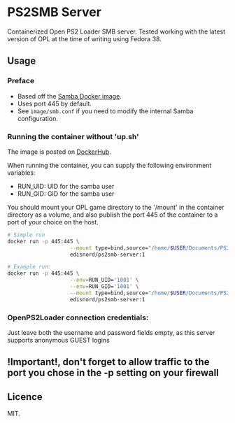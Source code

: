 # PS2SMB Server

Containerized Open PS2 Loader SMB server.
Tested working with the latest version of OPL at the time of writing using Fedora 38.

## Usage

### Preface

- Based off the [Samba Docker image](https://hub.docker.com/r/dperson/samba).
- Uses port 445 by default.
- See `image/smb.conf` if you need to modify the internal Samba configuration.

### Running the container without 'up.sh'

The image is posted on [DockerHub](https://hub.docker.com/r/edisnord/ps2smb-server).

When running the container, you can supply the following environment variables:
- RUN_UID: UID for the samba user
- RUN_GID: GID for the samba user

You should mount your OPL game directory to the
'/mount' in the container directory as a volume, and also publish the port 445 of the container to a port of your choice on the host.

```bash
# Simple run
docker run -p 445:445 \
                    --mount type=bind,source="/home/$USER/Documents/PS2SMB",target="/mount" -d \
                    edisnord/ps2smb-server:1

# Example run:
docker run -p 445:445 \
                    --env=RUN_UID='1001' \
                    --env=RUN_GID='1001' \
                    --mount type=bind,source="/home/$USER/Documents/PS2SMB",target="/mount" -d \
                    edisnord/ps2smb-server:1
```

### OpenPS2Loader connection credentials:

Just leave both the username and password fields empty, as this server supports anonymous GUEST logins

## !Important!, don't forget to allow traffic to the port you chose in the -p setting on your firewall

## Licence

MIT.
